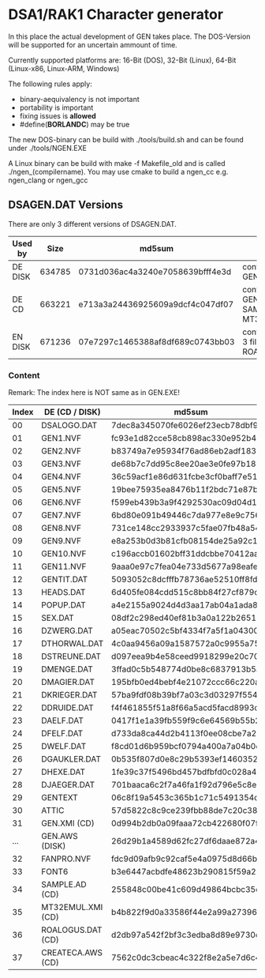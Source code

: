 # DSA1/RAK1 Character generator

In this place the actual development of GEN takes place.
The DOS-Version will be supported for an uncertain ammount of time.

Currently supported platforms are: 16-Bit (DOS), 32-Bit (Linux), 64-Bit (Linux-x86, Linux-ARM, Windows)


The following rules apply:
* binary-aequivalency is not important
* portability is important
* fixing issues is **allowed**
* #define(__BORLANDC__) may be true

The new DOS-binary can be build with ./tools/build.sh
and can be found under ./tools/NGEN.EXE

A Linux binary can be build with make -f Makefile_old and is called ./ngen_(compilername).
You may use cmake to build a ngen_cc
e.g. ngen_clang or ngen_gcc


## DSAGEN.DAT Versions

There are only 3 different versions of DSAGEN.DAT.

| Used by | Size   | md5sum                           | Notes                                     |
| ------- | ------ | -------------------------------- | ----------------------------------------- |
| DE DISK | 634785 | 0731d036ac4a3240e7058639bfff4e3d | contains GEN.AWS                          |
| DE CD   | 663221 | e713a3a24436925609a9dcf4c047df07 | contains GEN.XMI, SAMPLE.AD, MT32EMUL.XMI |
| EN DISK | 671236 | 07e7297c1465388af8df689c0743bb03 | contains former 3 files + ROALOGUS.DAT    |


### Content

Remark: The index here is NOT same as in GEN.EXE!

| Index | DE (CD / DISK)    | md5sum                           | EN DISK      | md5sum                           | Notes |
| ----- | ----------------- | -------------------------------- | ------------ | -------------------------------- | ----- |
| 00    | DSALOGO.DAT       | 7dec8a345070fe6026ef23ecb78dbf9c | ROALOGUK.DAT | 40a6f05ee336b4a4f5fecb563d003f76 |       |
| 01    | GEN1.NVF          | fc93e1d82cce58cb898ac330e952b4d2 | E_GEN1.NVF   | 1be496c698280668e3d02816da397d2b |       |
| 02    | GEN2.NVF          | b83749a7e95934f76ad86eb2adf183b8 | E_GEN2.NVF   | cd22c8e2c47aa3265c00d4d6c23c5f78 |       |
| 03    | GEN3.NVF          | de68b7c7dd95c8ee20ae3e0fe97b1851 | E_GEN3.NVF   | eafde52b724dcaff9adbc67966e112c7 |       |
| 04    | GEN4.NVF          | 36c59acf1e86d631fcbe3cf0baff7e51 | E_GEN4.NVF   | 448a3f79362e258bf96108264bb7d5ed |       |
| 05    | GEN5.NVF          | 19bee75935ea8476b11f2bdc71e87b68 | E_GEN5.NVF   | b0aacb745583304f62669fa71915fe67 |       |
| 06    | GEN6.NVF          | f599eb439b3a9f4292530ac09d04d1eb | E_GEN6.NVF   | 095eb1f93dfb6ed94ee369ea60964f47 |       |
| 07    | GEN7.NVF          | 6bd80e091b49446c7da977e8e9c75630 | E_GEN7.NVF   | 87b3e13e7220a92c416c4922f1386a80 |       |
| 08    | GEN8.NVF          | 731ce148cc2933937c5fae07fb48a54d | E_GEN8.NVF   | 602b739cbb051427060a0fdaa7930958 |       |
| 09    | GEN9.NVF          | e8a253b0d3b81cfb08154de25a92c1a8 | E_GEN9.NVF   | 4b471196489eed8f49deed59ac01f37c |       |
| 10    | GEN10.NVF         | c196accb01602bff31ddcbbe70412aa8 | E_GEN10.NVF  | 8ccdd17762e5cb4a4cbd387b8f6f4b88 |       |
| 11    | GEN11.NVF         | 9aaa0e97c7fea04e733d5677a98eafec | E_GEN11.NVF  | 556f3eca04db689bfa5ce6a028d2301b |       |
| 12    | GENTIT.DAT        | 5093052c8dcfffb78736ae52510ff8fd | E_GENTIT.NVF | 0dd7e449bcbc1f235dedfabb665da91c |       |
| 13    | HEADS.DAT         | 6d405fe084cdd515c8bb84f27cf879cb | HEADS.DAT    | 6d405fe084cdd515c8bb84f27cf879cb |       |
| 14    | POPUP.DAT         | a4e2155a9024d4d3aa17ab04a1ada8a8 | POPUP.DAT    | a4e2155a9024d4d3aa17ab04a1ada8a8 |       |
| 15    | SEX.DAT           | 08df2c298ed40ef81b3a0a122b26514b | SEX.DAT      | 08df2c298ed40ef81b3a0a122b26514b |       |
| 16    | DZWERG.DAT        | a05eac70502c5bf4334f7a5f1a043006 | DZWERG.DAT   | a05eac70502c5bf4334f7a5f1a043006 |       |
| 17    | DTHORWAL.DAT      | 4c0aa9456a09a1587572a0c9955a7579 | DTHORWAL.DAT | 4c0aa9456a09a1587572a0c9955a7579 |       |
| 18    | DSTREUNE.DAT      | d097eea9b4e58ceed9918299e20c7094 | DSTREUNE.DAT | d097eea9b4e58ceed9918299e20c7094 |       |
| 19    | DMENGE.DAT        | 3ffad0c5b548774d0be8c6837913b5a1 | DMENGE.DAT   | 3ffad0c5b548774d0be8c6837913b5a1 |       |
| 20    | DMAGIER.DAT       | 195bfb0ed4bebf4e21072ccc66c220aa | DMAGIER.DAT  | 195bfb0ed4bebf4e21072ccc66c220aa |       |
| 21    | DKRIEGER.DAT      | 57ba9fdf08b39bf7a03c3d03297f554f | DKRIEGER.DAT | 57ba9fdf08b39bf7a03c3d03297f554f |       |
| 22    | DDRUIDE.DAT       | f4f461855f51a8f66a5acd5facd8993c | DDRUIDE.DAT  | f4f461855f51a8f66a5acd5facd8993c |       |
| 23    | DAELF.DAT         | 0417f1e1a39fb559f9c6e64569b55b28 | DAELF.DAT    | 0417f1e1a39fb559f9c6e64569b55b28 |       |
| 24    | DFELF.DAT         | d733da8ca44d2b4113f0ee08cbe7a24d | DFELF.DAT    | d733da8ca44d2b4113f0ee08cbe7a24d |       |
| 25    | DWELF.DAT         | f8cd01d6b959bcf0794a400a7a04b0e5 | DWELF.DAT    | f8cd01d6b959bcf0794a400a7a04b0e5 |       |
| 26    | DGAUKLER.DAT      | 0b535f807d0e8c29b5393ef1460352bb | DGAUKLER.DAT | 0b535f807d0e8c29b5393ef1460352bb |       |
| 27    | DHEXE.DAT         | 1fe39c37f5496bd457bdfbfd0c028a4b | DHEXE.DAT    | 1fe39c37f5496bd457bdfbfd0c028a4b |       |
| 28    | DJAEGER.DAT       | 701baaca6c2f7a46fa1f92d796e5c8e9 | DJAEGER.DAT  | 701baaca6c2f7a46fa1f92d796e5c8e9 |       |
| 29    | GENTEXT           | 06c8f19a5453c365b1c71c5491354dc8 | E_GENTXT     | f2fea13f9fc91c42837e3c44e2311755 |       |
| 30    | ATTIC             | 57d5822c8c9ce239fbb88de7c20c38cf | ATTIC        | 57d5822c8c9ce239fbb88de7c20c38cf |       |
| 31    | GEN.XMI (CD)      | 0d994b2db0a09faaa72cb422680f07f8 | GEN.XMI      | 0d994b2db0a09faaa72cb422680f07f8 |       |
| ...   | GEN.AWS (DISK)    | 26d29b1a4589d62fc27df6daae872a47 | -            |                                  |       |
| 32    | FANPRO.NVF        | fdc9d09afb9c92caf5e4a0975d8d66be | FANPRO.NVF   | fdc9d09afb9c92caf5e4a0975d8d66be |       |
| 33    | FONT6             | b3e6447acbdfe48623b290815f59a253 | FONT6        | b3e6447acbdfe48623b290815f59a253 |       |
| 34    | SAMPLE.AD    (CD) | 255848c00be41c609d49864bcbc35ebd | SAMPLE.AD    | 255848c00be41c609d49864bcbc35ebd |       |
| 35    | MT32EMUL.XMI (CD) | b4b822f9d0a33586f44e2a99a2739606 | MT32EMUL.XMI | b4b822f9d0a33586f44e2a99a2739606 |       |
| 36    | ROALOGUS.DAT (CD) | d2db97a542f2bf3c3edba8d89e9730c3 | ROALOGUS.DAT | d2db97a542f2bf3c3edba8d89e9730c3 |       |
| 37    | CREATECA.AWS (CD) | 7562c0dc3cbeac4c322f8e2a5e7d6c46 | CREATECA.AWS | 7562c0dc3cbeac4c322f8e2a5e7d6c46 |       |
